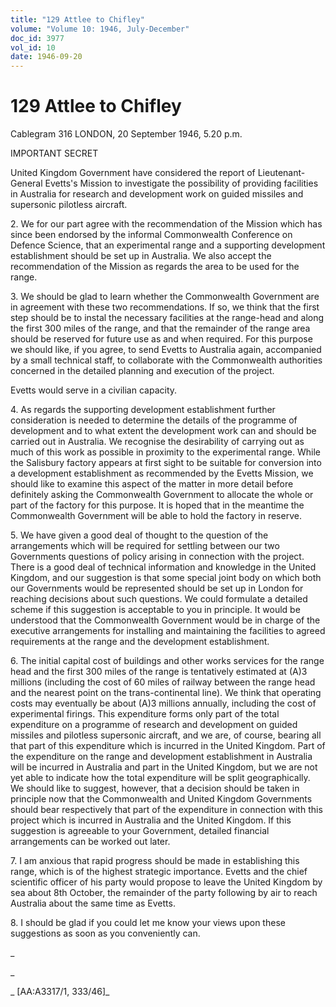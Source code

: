 ```yaml
---
title: "129 Attlee to Chifley"
volume: "Volume 10: 1946, July-December"
doc_id: 3977
vol_id: 10
date: 1946-09-20
---
```


# 129 Attlee to Chifley

Cablegram 316 LONDON, 20 September 1946, 5.20 p.m.

IMPORTANT SECRET

United Kingdom Government have considered the report of Lieutenant-General Evetts's Mission to investigate the possibility of providing facilities in Australia for research and development work on guided missiles and supersonic pilotless aircraft.

2\. We for our part agree with the recommendation of the Mission which has since been endorsed by the informal Commonwealth Conference on Defence Science, that an experimental range and a supporting development establishment should be set up in Australia. We also accept the recommendation of the Mission as regards the area to be used for the range.

3\. We should be glad to learn whether the Commonwealth Government are in agreement with these two recommendations. If so, we think that the first step should be to instal the necessary facilities at the range-head and along the first 300 miles of the range, and that the remainder of the range area should be reserved for future use as and when required. For this purpose we should like, if you agree, to send Evetts to Australia again, accompanied by a small technical staff, to collaborate with the Commonwealth authorities concerned in the detailed planning and execution of the project.

Evetts would serve in a civilian capacity.

4\. As regards the supporting development establishment further consideration is needed to determine the details of the programme of development and to what extent the development work can and should be carried out in Australia. We recognise the desirability of carrying out as much of this work as possible in proximity to the experimental range. While the Salisbury factory appears at first sight to be suitable for conversion into a development establishment as recommended by the Evetts Mission, we should like to examine this aspect of the matter in more detail before definitely asking the Commonwealth Government to allocate the whole or part of the factory for this purpose. It is hoped that in the meantime the Commonwealth Government will be able to hold the factory in reserve.

5\. We have given a good deal of thought to the question of the arrangements which will be required for settling between our two Governments questions of policy arising in connection with the project. There is a good deal of technical information and knowledge in the United Kingdom, and our suggestion is that some special joint body on which both our Governments would be represented should be set up in London for reaching decisions about such questions. We could formulate a detailed scheme if this suggestion is acceptable to you in principle. It would be understood that the Commonwealth Government would be in charge of the executive arrangements for installing and maintaining the facilities to agreed requirements at the range and the development establishment.

6\. The initial capital cost of buildings and other works services for the range head and the first 300 miles of the range is tentatively estimated at (A)3 millions (including the cost of 60 miles of railway between the range head and the nearest point on the trans-continental line). We think that operating costs may eventually be about (A)3 millions annually, including the cost of experimental firings. This expenditure forms only part of the total expenditure on a programme of research and development on guided missiles and pilotless supersonic aircraft, and we are, of course, bearing all that part of this expenditure which is incurred in the United Kingdom. Part of the expenditure on the range and development establishment in Australia will be incurred in Australia and part in the United Kingdom, but we are not yet able to indicate how the total expenditure will be split geographically. We should like to suggest, however, that a decision should be taken in principle now that the Commonwealth and United Kingdom Governments should bear respectively that part of the expenditure in connection with this project which is incurred in Australia and the United Kingdom. If this suggestion is agreeable to your Government, detailed financial arrangements can be worked out later.

7\. I am anxious that rapid progress should be made in establishing this range, which is of the highest strategic importance. Evetts and the chief scientific officer of his party would propose to leave the United Kingdom by sea about 8th October, the remainder of the party following by air to reach Australia about the same time as Evetts.

8\. I should be glad if you could let me know your views upon these suggestions as soon as you conveniently can.

_

_

_ [AA:A3317/1, 333/46]_
